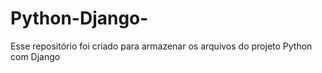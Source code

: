 # Python-Django-
Esse repositório foi criado para armazenar os arquivos do projeto Python com Django 
